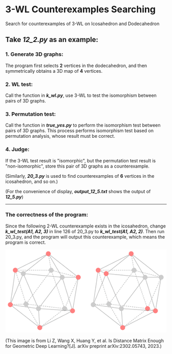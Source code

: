 # 3-WL Counterexamples Searching

Search for counterexamples of 3-WL on Icosahedron and Dodecahedron

## Take *12_2.py* as an example:

### 1. Generate 3D graphs:

The program first selects **2** vertices in the dodecahedron, and then symmetrically obtains a 3D map of **4** vertices.

### 2. WL test:

Call the function in ***k_wl.py***, use 3-WL to test the isomorphism between pairs of 3D graphs.

### 3. Permutation test:

Call the function in ***true_yes.py*** to perform the isomorphism test between pairs of 3D graphs. This process performs isomorphism test based on permutation analysis, whose result must be correct.

### 4. Judge:

If the 3-WL test result is "isomorphic", but the permutation test result is "non-isomorphic", store this pair of 3D graphs as a counterexample.

(Similarly, ***20_3.py*** is used to find counterexamples of **6** vertices in the icosahedron, and so on.)

(For the convenience of display, ***output_12_5.txt*** shows the output of ***12_5.py***)

---

### The correctness of the program:

Since the following 2-WL counterexample exists in the icosahedron, change ***k_wl_test(A1, A2, 3)*** in line 126 of 20_3.py to ***k_wl_test(A1, A2, 2)***. Then run 20_3.py, and the program will output this counterexample, which means the program is correct.

![1684166216761](image/1.png)

(This image is from Li Z, Wang X, Huang Y, et al. Is Distance Matrix Enough for Geometric Deep Learning?[J]. arXiv preprint arXiv:2302.05743, 2023.)
